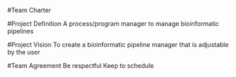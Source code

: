 #Team Charter

#Project Definition
A process/program manager to manage bioinformatic pipelines

#Project Vision
To create a bioinformatic pipeline manager that is adjustable by the user

#Team Agreement
Be respectful
Keep to schedule
